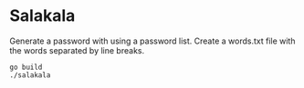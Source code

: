 # Salakala
Generate a password with using a password list. Create a words.txt file with the words separated by line breaks.

```
go build
./salakala
```
